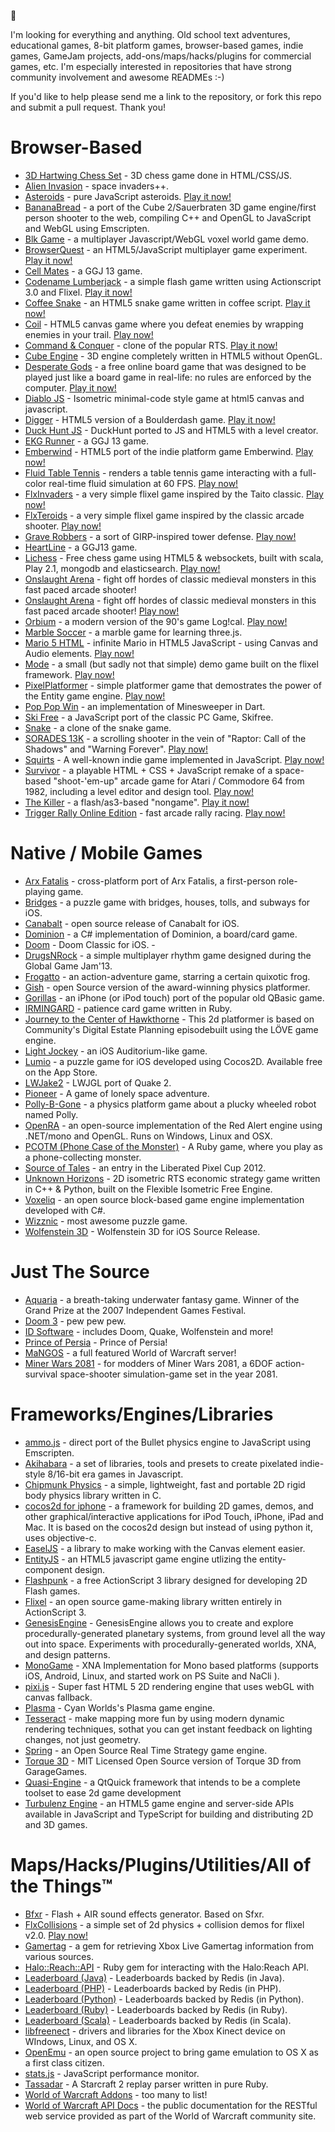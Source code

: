 :rocket:

I'm looking for everything and anything. Old school text adventures, educational games, 8-bit platform games, browser-based games, indie games, GameJam projects, add-ons/maps/hacks/plugins for commercial games, etc. I'm especially interested in repositories that have strong community involvement and awesome READMEs :-)

If you'd like to help please send me a link to the repository, or fork this repo and submit a pull request. Thank you!

# Browser-Based

* [3D Hartwing Chess Set](https://github.com/juliangarnier/3D-Hartwig-chess-set) - 3D chess game done in HTML/CSS/JS.
* [Alien Invasion](https://github.com/cykod/AlienInvasion) - space invaders++.
* [Asteroids](http://github.com/dmcinnes/HTML5-Asteroids) - pure JavaScript asteroids. [Play it now!](http://dougmcinnes.com/html-5-asteroids/)
* [BananaBread](https://github.com/kripken/BananaBread) - a port of the Cube 2/Sauerbraten 3D game engine/first person shooter to the web, compiling C++ and OpenGL to JavaScript and WebGL using Emscripten.
* [Blk Game](https://github.com/benvanik/blk-game) - a multiplayer Javascript/WebGL voxel world game demo.
* [BrowserQuest](https://github.com/mozilla/BrowserQuest) - an HTML5/JavaScript multiplayer game experiment. [Play it now!](http://browserquest.mozilla.org/)
* [Cell Mates](https://github.com/city41/cellmates) - a GGJ 13 game.
* [Codename Lumberjack](http://projects.iarke.us/codenamelumberjack/) - a simple flash game written using Actionscript 3.0 and Flixel. [Play it now!](http://projects.iarke.us/codenamelumberjack/)
* [Coffee Snake](https://github.com/dommmel/coffee-snake) - an HTML5 snake game written in coffee script. [Play it now!](http://dommmel.github.com/coffee-snake/)
* [Coil](https://github.com/hakimel/Coil) - HTML5 canvas game where you defeat enemies by wrapping enemies in your trail. [Play now!](http://hakim.se/experiments/html5/coil/)
* [Command & Conquer](https://github.com/adityaravishankar/command-and-conquer) - clone of the popular RTS. [Play it now!](http://www.adityaravishankar.com/projects/games/command-and-conquer/)
* [Cube Engine](https://github.com/Nurgak/Cube-engine) - 3D engine completely written in HTML5 without OpenGL.
* [Desperate Gods](https://github.com/David20321/FTJ) - a free online board game that was designed to be played just like a board game in real-life: no rules are enforced by the computer. [Play it now!](http://www.wolfire.com/desperate-gods)
* [Diablo JS](https://github.com/mitallast/diablo-js) - Isometric minimal-code style game at html5 canvas and javascript.
* [Digger](https://github.com/lutzroeder/digger) - HTML5 version of a Boulderdash game. [Play it now!](http://www.lutzroeder.com/html5/digger/)
* [Duck Hunt JS](https://github.com/MattSurabian/DuckHunt-JS) - DuckHunt ported to JS and HTML5 with a level creator.
* [EKG Runner](https://github.com/Myztiq/ekgrunner) - a GGJ 13 game.
* [Emberwind](https://github.com/operasoftware/Emberwind) - HTML5 port of the indie platform game Emberwind. [Play now!](http://operasoftware.github.com/Emberwind/)
* [Fluid Table Tennis](https://github.com/anirudhjoshi/fluid_table_tennis) - renders a table tennis game interacting with a full-color real-time fluid simulation at 60 FPS. [Play now!](http://anirudhjoshi.github.com/fluid_table_tennis)
* [FlxInvaders](https://github.com/AdamAtomic/Flx-Invaders) - a very simple flixel game inspired by the Taito classic. [Play now!](http://flixel.org/flxinvaders/)
* [FlxTeroids](https://github.com/AdamAtomic/FlxTeroids) - a very simple flixel game inspired by the classic arcade shooter. [Play now!](http://www.flixel.org/flxteroids/)
* [Grave Robbers](https://github.com/AdamAtomic/GraveRobbers) - a sort of GIRP-inspired tower defense. [Play now!](http://adamatomic.com/graverobbers)
* [HeartLine](https://github.com/gamebytes/heartline.github.com) - a GGJ13 game.
* [Lichess](https://github.com/ornicar/lila) - Free chess game using HTML5 & websockets, built with scala, Play 2.1, mongodb and elasticsearch. [Play now!](http://lichess.org/)
* [Onslaught Arena](https://github.com/lostdecade/onslaught_arena) - fight off hordes of classic medieval monsters in this fast paced arcade shooter!
* [Onslaught Arena](https://github.com/lostdecade/onslaught_arena) - fight off hordes of classic medieval monsters in this fast paced arcade shooter! [Play now!](http://arcade.lostdecadegames.com/onslaught_arena/)
* [Orbium](https://github.com/bni/orbium) - a modern version of the 90's game Log!cal. [Play now!](http://jsway.se/m/)
* [Marble Soccer](https://github.com/jeromeetienne/marbleSoccer) - a marble game for learning three.js.
* [Mario 5 HTML](https://github.com/robertkleffner/mariohtml5) - infinite Mario in HTML5 JavaScript - using Canvas and Audio elements. [Play now!](http://lichess.org/)
* [Mode](https://github.com/AdamAtomic/Mode) - a small (but sadly not that simple) demo game built on the flixel framework. [Play now!](http://www.adamatomic.com/mode/)
* [PixelPlatformer](https://github.com/bendangelo/PixelPlatformer) - simple platformer game that demostrates the power of the Entity game engine. [Play now!](http://lichess.org/)
* [Pop Pop Win](https://github.com/dart-lang/pop-pop-win) - an implementation of Minesweeper in Dart.
* [Ski Free](https://github.com/basicallydan/skifree.js) - a JavaScript port of the classic PC Game, Skifree.
* [Snake](https://github.com/jrgdiz/snake) - a clone of the snake game.
* [SORADES 13K](https://github.com/maettig/starship-sorades-13k) - a scrolling shooter in the vein of "Raptor: Call of the Shadows" and "Warning Forever". [Play now!](http://maettig.com/code/canvas/starship-sorades-13k/)
* [Squirts](https://github.com/KrofDrakula/squirts) - A well-known indie game implemented in JavaScript. [Play now!](http://is.gd/squirts)
* [Survivor](https://github.com/scottschiller/SURVIVOR) - a playable HTML + CSS + JavaScript remake of a space-based "shoot-'em-up" arcade game for Atari / Commodore 64 from 1982, including a level editor and design tool. [Play now!](http://www.schillmania.com/survivor/)
* [The Killer](https://github.com/JordanMagnuson/The-Killer) - a flash/as3-based "nongame". [Play it now!](http://www.gametrekking.com/the-games/cambodia/the-killer/play-now)
* [Trigger Rally Online Edition](https://github.com/jareiko/TriggerRallyOE) - fast arcade rally racing. [Play now!](http://triggerrally.com/x/Preview/Arbusu/drive)

# Native / Mobile Games

* [Arx Fatalis](https://github.com/arx/ArxLibertatis) - cross-platform port of Arx Fatalis, a first-person role-playing game.
* [Bridges](https://github.com/zgrossbart/bridges) - a puzzle game with bridges, houses, tolls, and subways for iOS.
* [Canabalt](https://github.com/ericjohnson/canabalt-ios) - open source release of Canabalt for iOS.
* [Dominion](https://github.com/paulbatum/Dominion) -  a C# implementation of Dominion, a board/card game.
* [Doom](https://github.com/id-Software/DOOM-iOS) - Doom Classic for iOS.                                                    -
* [DrugsNRock](https://github.com/biou/DrugsNRock) - a simple multiplayer rhythm game designed during the Global Game Jam'13.
* [Frogatto](https://github.com/frogatto/frogatto) - an action-adventure game, starring a certain quixotic frog.
* [Gish](https://github.com/blinry/gish) - open Source version of the award-winning physics platformer.
* [Gorillas](https://github.com/Lyndir/Gorillas) - an iPhone (or iPod touch) port of the popular old QBasic game.
* [IRMINGARD](https://github.com/gamebytes/irmingard-backbone) -  patience card game written in Ruby.
* [Journey to the Center of Hawkthorne](https://github.com/hawkthorne/hawkthorne-journey) - This 2d platformer is based on Community's Digital Estate Planning episodebuilt using the LÖVE game engine.
* [Light Jockey](https://github.com/jmfieldman/Light-Jockey) - an iOS Auditorium-like game.
* [Lumio](https://github.com/joannecdyer/lumio) - a puzzle game for iOS developed using Cocos2D. Available free on the App Store.
* [LWJake2](https://github.com/flibitijibibo/LWJake2) - LWJGL port of Quake 2.
* [Pioneer](https://github.com/pioneerspacesim/pioneer) - A game of lonely space adventure.
* [Polly-B-Gone](https://github.com/mbostock/polly-b-gone) - a physics platform game about a plucky wheeled robot named Polly.
* [OpenRA](https://github.com/OpenRA/OpenRA) - an open-source implementation of the Red Alert engine using .NET/mono and OpenGL. Runs on Windows, Linux and OSX.
* [PCOTM (Phone Case of the Monster)](https://github.com/jwoertink/pcotm) - A Ruby game, where you play as a phone-collecting monster.
* [Source of Tales](https://github.com/tales/sourceoftales) - an entry in the Liberated Pixel Cup 2012.
* [Unknown Horizons](https://github.com/unknown-horizons/) - 2D isometric RTS economic strategy game written in C++ & Python, built on the Flexible Isometric Free Engine.
* [Voxeliq](https://github.com/raistlinthewiz/voxeliq) - an open source block-based game engine implementation developed with C#.
* [Wizznic](https://github.com/DusteDdk/Wizznic) - most awesome puzzle game.
* [Wolfenstein 3D](https://github.com/id-Software/Wolf3D-iOS) - Wolfenstein 3D for iOS Source Release.

# Just The Source

* [Aquaria](https://github.com/islocated/Aquaria) - a breath-taking underwater fantasy game. Winner of the Grand Prize at the 2007 Independent Games Festival.
* [Doom 3](https://github.com/TTimo/doom3.gpl) - pew pew pew.
* [ID Software](https://github.com/id-Software) - includes Doom, Quake, Wolfenstein and more!
* [Prince of Persia](https://github.com/jmechner/Prince-of-Persia-Apple-II) - Prince of Persia!
* [MaNGOS](https://github.com/mangos/mangos) - a full featured World of Warcraft server!
* [Miner Wars 2081](https://github.com/KeenSoftwareHouse/Miner-Wars-2081) - for modders of Miner Wars 2081, a 6DOF action-survival space-shooter simulation-game set in the year 2081.

# Frameworks/Engines/Libraries

* [ammo.js](https://github.com/kripken/ammo.js) - direct port of the Bullet physics engine to JavaScript using Emscripten.
* [Akihabara](https://github.com/Akihabara/akihabara) - a set of libraries, tools and presets to create pixelated indie-style 8/16-bit era games in Javascript.
* [Chipmunk Physics](https://github.com/slembcke/Chipmunk-Physics) - a simple, lightweight, fast and portable 2D rigid body physics library written in C.
* [cocos2d for iphone](https://github.com/cocos2d/cocos2d-iphone) - a framework for building 2D games, demos, and other graphical/interactive applications for iPod Touch, iPhone, iPad and Mac. It is based on the cocos2d design but instead of using python it, uses objective-c.
* [EaselJS](https://github.com/gskinner/EaselJS) - a library to make working with the Canvas element easier.
* [EntityJS](https://github.com/bendangelo/entityjs) - an HTML5 javascript game engine utlizing the entity-component design.
* [Flashpunk](https://github.com/Draknek/FlashPunk) - a free ActionScript 3 library designed for developing 2D Flash games.
* [Flixel](https://github.com/AdamAtomic/flixel) - an open source game-making library written entirely in ActionScript 3.
* [GenesisEngine](https://github.com/SaintGimp/GenesisEngine) - GenesisEngine allows you to create and explore procedurally-generated planetary systems, from ground level all the way out into space. Experiments with procedurally-generated worlds, XNA, and design patterns.
* [MonoGame](https://github.com/mono/MonoGame) - XNA Implementation for Mono based platforms (supports iOS, Android, Linux, and started work on PS Suite and NaCli ).
* [pixi.js](https://github.com/GoodBoyDigital/pixi.js) - Super fast HTML 5 2D rendering engine that uses webGL with canvas fallback.
* [Plasma](https://github.com/H-uru/Plasma) - Cyan Worlds's Plasma game engine.
* [Tesseract](https://github.com/lsalzman/tesseract) - make mapping more fun by using modern dynamic rendering techniques, sothat you can get instant feedback on lighting changes, not just geometry.
* [Spring](https://github.com/spring/spring) - an Open Source Real Time Strategy game engine.
* [Torque 3D](https://github.com/GarageGames/Torque3D) - MIT Licensed Open Source version of Torque 3D from GarageGames.
* [Quasi-Engine](https://github.com/INdT/Quasi-Engine) - a QtQuick framework that intends to be a complete toolset to ease 2d game development
* [Turbulenz Engine](https://github.com/turbulenz/turbulenz_engine) - an HTML5 game engine and server-side APIs available in JavaScript and TypeScript for building and distributing 2D and 3D games.

# Maps/Hacks/Plugins/Utilities/All of the Things™

* [Bfxr](https://github.com/increpare/bfxr) - Flash + AIR sound effects generator. Based on Sfxr.
* [FlxCollisions](https://github.com/gamebytes/FlxCollisions) - a simple set of 2d physics + collision demos for flixel v2.0. [Play now!](http://flixel.org/flxcollisions/)
* [Gamertag](https://github.com/barisbalic/gamertag) - a gem for retrieving Xbox Live Gamertag information from various sources.
* [Halo::Reach::API](https://github.com/agoragames/halo-reach-api) - Ruby gem for interacting with the Halo:Reach API.
* [Leaderboard (Java)](https://github.com/agoragames/java-leaderboard) - Leaderboards backed by Redis (in Java).
* [Leaderboard (PHP)](https://github.com/agoragames/php-leaderboard) - Leaderboards backed by Redis (in PHP).
* [Leaderboard (Python)](https://github.com/agoragames/python-leaderboard) - Leaderboards backed by Redis (in Python).
* [Leaderboard (Ruby)](https://github.com/agoragames/leaderboard) - Leaderboards backed by Redis (in Ruby).
* [Leaderboard (Scala)](https://github.com/agoragames/scala-leaderboard) - Leaderboards backed by Redis (in Scala).
* [libfreenect](https://github.com/OpenKinect/libfreenect) - drivers and libraries for the Xbox Kinect device on WIndows, Linux, and OS X.
* [OpenEmu](https://github.com/OpenEmu/OpenEmu) - an open source project to bring game emulation to OS X as a first class citizen.
* [stats.js](https://github.com/mrdoob/stats.js) - JavaScript performance monitor.
* [Tassadar](https://github.com/agoragames/tassadar) - A Starcraft 2 replay parser written in pure Ruby.
* [World of Warcraft Addons](https://github.com/TekNoLogic) - too many to list!
* [World of Warcraft API Docs](https://github.com/Blizzard/api-wow-docs) - the public documentation for the RESTful web service provided as part of the World of Warcraft community site.
